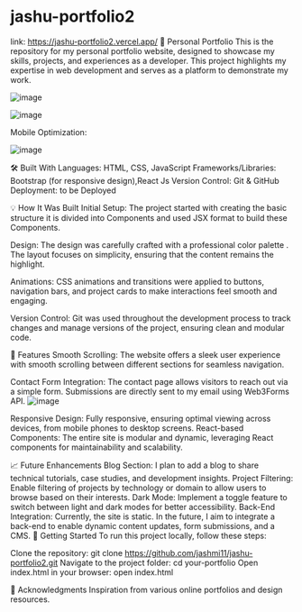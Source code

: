 # jashu-portfolio2
link: https://jashu-portfolio2.vercel.app/
🎨 Personal Portfolio
This is the repository for my personal portfolio website, designed to showcase my skills, projects, and experiences as a developer. This project highlights my expertise in web development and serves as a platform to demonstrate my work.

![image](https://github.com/user-attachments/assets/05aaf7c1-9032-45a2-8ef4-6afa29296d4f)

![image](https://github.com/user-attachments/assets/6ee0c13b-d67b-4964-bf53-05b2e72bfaf0)

Mobile Optimization:

![image](https://github.com/user-attachments/assets/a63e1233-bac9-4f2e-9988-28ded00370e1)




🛠 Built With
Languages: HTML, CSS, JavaScript
Frameworks/Libraries: Bootstrap (for responsive design),React Js
Version Control: Git & GitHub
Deployment: to be Deployed

💡 How It Was Built
Initial Setup:
The project started with creating the basic structure it is divided into Components and used JSX format to build these Components.

Design:
The design was carefully crafted with a professional color palette . The layout focuses on simplicity, ensuring that the content remains the highlight.

Animations:
CSS animations and transitions were applied to buttons, navigation bars, and project cards to make interactions feel smooth and engaging.

Version Control:
Git was used throughout the development process to track changes and manage versions of the project, ensuring clean and modular code.

🚀 Features
Smooth Scrolling: The website offers a sleek user experience with smooth scrolling between different sections for seamless navigation.

Contact Form Integration: The contact page allows visitors to reach out via a simple form. Submissions are directly sent to my email using Web3Forms API.
![image](https://github.com/user-attachments/assets/53425450-bb28-4ed9-942d-1a061757fd1e)

Responsive Design: Fully responsive, ensuring optimal viewing across devices, from mobile phones to desktop screens.
React-based Components: The entire site is modular and dynamic, leveraging React components for maintainability and scalability.

📈 Future Enhancements
Blog Section: I plan to add a blog to share technical tutorials, case studies, and development insights.
Project Filtering: Enable filtering of projects by technology or domain to allow users to browse based on their interests.
Dark Mode: Implement a toggle feature to switch between light and dark modes for better accessibility.
Back-End Integration: Currently, the site is static. In the future, I aim to integrate a back-end to enable dynamic content updates, form submissions, and a CMS.
🚀 Getting Started
To run this project locally, follow these steps:

Clone the repository:
git clone https://github.com/jashmi11/jashu-portfolio2.git
Navigate to the project folder:
cd your-portfolio
Open index.html in your browser:
open index.html


🙌 Acknowledgments
Inspiration from various online portfolios and design resources.
